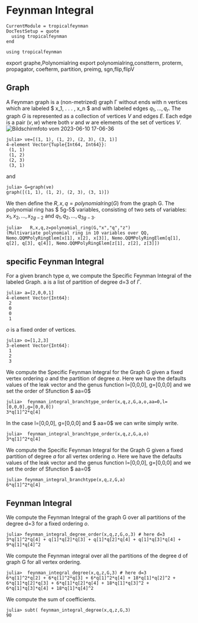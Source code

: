 # Feynman Integral

```@meta
CurrentModule = tropicalfeynman
DocTestSetup = quote
  using tropicalfeynman
end
```

```@setup tropicalfeynman
using tropicalfeynman
```

export graphe,Polynomialring
export polynomialring,constterm, proterm, propagator, coefterm, partition, preimg, sgn,flip,flipV

## Graph

A Feynman graph is a (non-metrized) graph Γ without ends with n vertices which are labeled $ x_1, . . . , x_n $ and with labeled edges $q_1, . . . , q_r$.
The graph $G$ is represented as a collection of vertices $V$ and edges $E$. Each edge is a pair $(v,w)$ where both $v$ and $w$ are elements of the set of vertices $V$.
![Bildschirmfoto vom 2023-06-10 17-06-36](https://github.com/singular-gpispace/tropicalfeynman/assets/46294807/c5b4b792-6d2f-418f-b38a-21b3c0187a92)

```jldoctest graph
julia> ve=[(1, 1), (1, 2), (2, 3), (3, 1)]
4-element Vector{Tuple{Int64, Int64}}:
 (1, 1)
 (1, 2)
 (2, 3)
 (3, 1)
```

and

```jldoctest graph
julia> G=graph(ve)
graph([(1, 1), (1, 2), (2, 3), (3, 1)])
```

We then define the $R,x,q=polynomialring(G)$ from the graph G.  The polynomial ring has $ 5g-5$ variables, consisting of two sets of variables: $x_{1},x_{2},...,x_{2g-2}$ and $q_{1},q_{2},...,q_{3g-3}$.

```jldoctest graph
julia>   R,x,q,z=polynomial_ring(G,"x","q","z")
(Multivariate polynomial ring in 10 variables over QQ, Nemo.QQMPolyRingElem[x[1], x[2], x[3]], Nemo.QQMPolyRingElem[q[1], q[2], q[3], q[4]], Nemo.QQMPolyRingElem[z[1], z[2], z[3]])
```

## specific Feynman Integral

For a given branch type $a$, we compute the Specific Feynman Integral of the labeled Graph.
a is a list of partition of degree d=3 of $\Gamma$.

```jldoctest graph
julia> a=[2,0,0,1]
4-element Vector{Int64}:
 2
 0
 0
 1
```

$o$ is a fixed order of vertices.

```jldoctest graph
julia> o=[1,2,3]
3-element Vector{Int64}:
 1
 2
 3
```

We compute the Specific Feynman Integral for the Graph G given a fixed vertex ordering $o$ and the partition of degree $a$.
Here we have the defaults values of the leak vector and the genus function  l=[0,0,0], g=[0,0,0] and we set the order of Sfunction $ aa=0$

```jldoctest graph
julia>  feynman_integral_branchtype_order(x,q,z,G,a,o,aa=0,l=[0,0,0],g=[0,0,0])
3*q[1]^2*q[4]
```

In the case l=[0,0,0], g=[0,0,0] and  $ aa=0$ we can write simply write.

```jldoctest graph
julia>  feynman_integral_branchtype_order(x,q,z,G,a,o)
3*q[1]^2*q[4]
```

We compute the Specific Feynman Integral for the Graph G given a fixed partition of degree $a$ for all vertex ordering $o$.
Here we have the defaults values of the leak vector and the genus function  l=[0,0,0], g=[0,0,0] and we set the order of Sfunction $ aa=0$

```jldoctest graph
julia> feynman_integral_branchtype(x,q,z,G,a)
6*q[1]^2*q[4]
```

## Feynman Integral

We compute the  Feynman Integral of the graph G over all  partitions of the degree d=3  for a fixed ordering $o$.

```jldoctest graph
julia> feynman_integral_degree_order(x,q,z,G,o,3) # here d=3
3*q[1]^2*q[4] + q[1]*q[2]*q[3] + q[1]*q[2]*q[4] + q[1]*q[3]*q[4] + 9*q[1]*q[4]^2

```

We compute the Feynman integral over all the partitions of the degree d of graph G for all vertex ordering.

```jldoctest graph
julia>  feynman_integral_degree(x,q,z,G,3) # here d=3
6*q[1]^2*q[2] + 6*q[1]^2*q[3] + 6*q[1]^2*q[4] + 18*q[1]*q[2]^2 + 6*q[1]*q[2]*q[3] + 6*q[1]*q[2]*q[4] + 18*q[1]*q[3]^2 + 6*q[1]*q[3]*q[4] + 18*q[1]*q[4]^2
```

We compute the sum of coefficients.

```
julia> subt( feynman_integral_degree(x,q,z,G,3)
90
```
